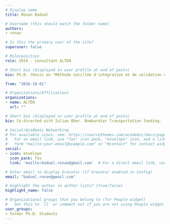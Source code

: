 ```yaml
---
# Display name
title: Ronan Baduel

# Username (this should match the folder name)
authors:
- ronan

# Is this the primary user of the site?
superuser: false

# Role/position
role: 2019 - Consultant ALTEN

# Short bio (displayed in user profile at end of posts)
bio: Ph.D. thesis on "Méthode outillée d'intégration et de validation des modèles d'un système de train"

from: "2016-10-01"

# Organizations/Affiliations
organizations:
- name: ALTEN
  url: ""

# Short bio (displayed in user profile at end of posts)
bio: Co-directed with Iulian Ober. Bombardier Transportation funding.

# Social/Academic Networking
# For available icons, see: https://sourcethemes.com/academic/docs/page-builder/#icons
#   For an email link, use "fas" icon pack, "envelope" icon, and a link in the
#   form "mailto:your-email@example.com" or "#contact" for contact widget.
social:
- icon: envelope
  icon_pack: fas
  link: 'mailto:baduel.ronan@gmail.com'  # For a direct email link, use "mailto:test@example.org".

# Enter email to display Gravatar (if Gravatar enabled in Config)
email: "baduel.ronan@gmail.com"

# Highlight the author in author lists? (true/false)
highlight_name: false

# Organizational groups that you belong to (for People widget)
#   Set this to `[]` or comment out if you are not using People widget.
user_groups:
- Former Ph.D. Students
---
```

